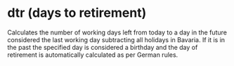 # dtr (days to retirement)
Calculates the  number of working days left from today to a day in the future considered the last working day subtracting all holidays in Bavaria. If it is in the past the specified day is considered a birthday and the day of retirement is automatically calculated as per German rules.
